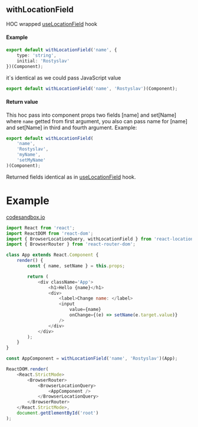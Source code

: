 ## withLocationField

HOC wrapped [useLocationField](/docs/en/hooks/useLocationField.md 'useLocationField') hook

#### Example

```ts
export default withLocationField('name', {
	type: 'string',
	initial: 'Rostyslav'
})(Component);
```

it\`s identical as we could pass JavaScript value

```ts
export default withLocationField('name', 'Rostyslav')(Component);
```

#### Return value

This hoc pass into component props two fields [name] and set[Name] where `name` getted from first argument, you also can pass name for [name] and set[Name] in third and fourth argument. Example:

```javascript
export default withLocationField(
	'name',
	'Rostyslav',
	'myName',
	'setMyName'
)(Component);
```

Returned fields identical as in [useLocationField](/docs/en/hooks/useLocationField.md 'useLocationField') hook.

# Example

[codesandbox.io](https://codesandbox.io/s/react-location-query-with-location-field-example-fk6uv? 'codesandbox.io')

```javascript
import React from 'react';
import ReactDOM from 'react-dom';
import { BrowserLocationQuery, withLocationField } from 'react-location-query';
import { BrowserRouter } from 'react-router-dom';

class App extends React.Component {
	render() {
		const { name, setName } = this.props;

		return (
			<div className='App'>
				<h1>Hello {name}</h1>
				<div>
					<label>Change name: </label>
					<input
						value={name}
						onChange={(e) => setName(e.target.value)}
					/>
				</div>
			</div>
		);
	}
}

const AppComponent = withLocationField('name', 'Rostyslav')(App);

ReactDOM.render(
	<React.StrictMode>
		<BrowserRouter>
			<BrowserLocationQuery>
				<AppComponent />
			</BrowserLocationQuery>
		</BrowserRouter>
	</React.StrictMode>,
	document.getElementById('root')
);
```
